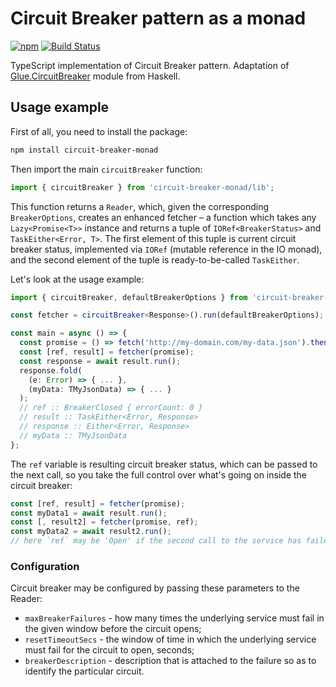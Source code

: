 # Circuit Breaker pattern as a monad

[![npm](https://img.shields.io/npm/v/circuit-breaker-monad.svg)](https://www.npmjs.com/package/circuit-breaker-monad)
[![Build Status](https://travis-ci.org/YBogomolov/circuit-breaker-monad.svg?branch=master)](https://travis-ci.org/YBogomolov/circuit-breaker-monad)

TypeScript implementation of Circuit Breaker pattern. Adaptation of [Glue.CircuitBreaker](https://hackage.haskell.org/package/glue-core-0.4.2/docs/Glue-CircuitBreaker.html) module from Haskell.

## Usage example

First of all, you need to install the package:

```sh
npm install circuit-breaker-monad
```

Then import the main `circuitBreaker` function:

```ts
import { circuitBreaker } from 'circuit-breaker-monad/lib';
```

This function returns a `Reader`, which, given the corresponding `BreakerOptions`, creates an enhanced fetcher – a function which takes any `Lazy<Promise<T>>` instance and returns a tuple of `IORef<BreakerStatus>` and `TaskEither<Error, T>`. The first element of this tuple is current circuit breaker status, implemented via `IORef` (mutable reference in the IO monad), and the second element of the tuple is ready-to-be-called `TaskEither`.

Let's look at the usage example:

```ts
import { circuitBreaker, defaultBreakerOptions } from 'circuit-breaker-monad/lib';

const fetcher = circuitBreaker<Response>().run(defaultBreakerOptions);

const main = async () => {
  const promise = () => fetch('http://my-domain.com/my-data.json').then(res => res.json());
  const [ref, result] = fetcher(promise);
  const response = await result.run();
  response.fold(
    (e: Error) => { ... },
    (myData: TMyJsonData) => { ... }
  );
  // ref :: BreakerClosed { errorCount: 0 }
  // result :: TaskEither<Error, Response>
  // response :: Either<Error, Response>
  // myData :: TMyJsonData
};
```

The `ref` variable is resulting circuit breaker status, which can be passed to the next call, so you take the full control over what's going on inside the circuit breaker:

```ts
const [ref, result] = fetcher(promise);
const myData1 = await result.run();
const [, result2] = fetcher(promise, ref);
const myData2 = await result2.run();
// here `ref` may be 'Open' if the second call to the service has failed
```

### Configuration

Circuit breaker may be configured by passing these parameters to the Reader:

- `maxBreakerFailures` - how many times the underlying service must fail in the given window before the circuit opens;
- `resetTimeoutSecs` - the window of time in which the underlying service must fail for the circuit to open, seconds;
- `breakerDescription` - description that is attached to the failure so as to identify the particular circuit.
